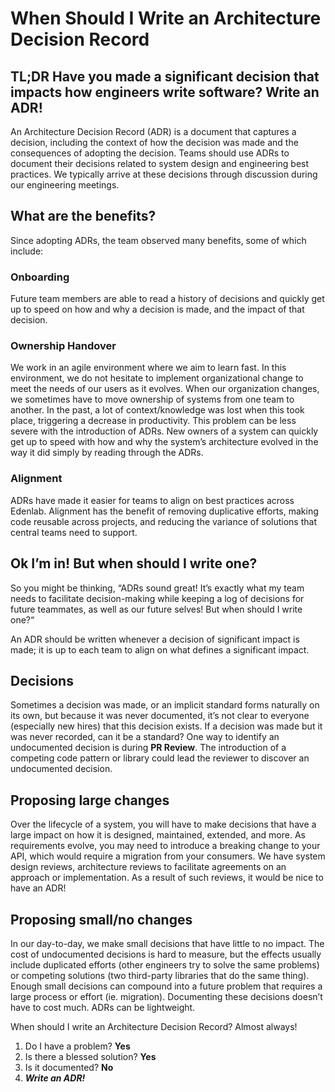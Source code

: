 # When Should I Write an Architecture Decision Record

## TL;DR Have you made a significant decision that impacts how engineers write software? Write an ADR!
An Architecture Decision Record (ADR) is a document that captures a decision, including the context of how the decision was made and the consequences of adopting the decision. Teams should use ADRs to document their decisions related to system design and engineering best practices. We typically arrive at these decisions through discussion during our engineering meetings.

## What are the benefits?
Since adopting ADRs, the team observed many benefits, some of which include:

### Onboarding
Future team members are able to read a history of decisions and quickly get up to speed on how and why a decision is made, and the impact of that decision.

### Ownership Handover
We work in an agile environment where we aim to learn fast. In this environment, we do not hesitate to implement organizational change to meet the needs of our users as it evolves. When our organization changes, we sometimes have to move ownership of systems from one team to another. In the past, a lot of context/knowledge was lost when this took place, triggering a decrease in productivity. This problem can be less severe with the introduction of ADRs. New owners of a system can quickly get up to speed with how and why the system’s architecture evolved in the way it did simply by reading through the ADRs.

### Alignment
ADRs have made it easier for teams to align on best practices across Edenlab. Alignment has the benefit of removing duplicative efforts, making code reusable across projects, and reducing the variance of solutions that central teams need to support.

## Ok I’m in! But when should I write one?
So you might be thinking, “ADRs sound great! It’s exactly what my team needs to facilitate decision-making while keeping a log of decisions for future teammates, as well as our future selves! But when should I write one?“

An ADR should be written whenever a decision of significant impact is made; it is up to each team to align on what defines a significant impact.

## Decisions
Sometimes a decision was made, or an implicit standard forms naturally on its own, but because it was never documented, it’s not clear to everyone (especially new hires) that this decision exists. If a decision was made but it was never recorded, can it be a standard? One way to identify an undocumented decision is during **PR Review**. The introduction of a competing code pattern or library could lead the reviewer to discover an undocumented decision.

## Proposing large changes
Over the lifecycle of a system, you will have to make decisions that have a large impact on how it is designed, maintained, extended, and more. As requirements evolve, you may need to introduce a breaking change to your API, which would require a migration from your consumers. We have system design reviews, architecture reviews to facilitate agreements on an approach or implementation. As a result of such reviews, it would be nice to have an ADR!

## Proposing small/no changes
In our day-to-day, we make small decisions that have little to no impact. The cost of undocumented decisions is hard to measure, but the effects usually include duplicated efforts (other engineers try to solve the same problems) or competing solutions (two third-party libraries that do the same thing). Enough small decisions can compound into a future problem that requires a large process or effort (ie. migration). Documenting these decisions doesn’t have to cost much. ADRs can be lightweight.

When should I write an Architecture Decision Record? Almost always!

1. Do I have a problem? **Yes**
2. Is there a blessed solution? **Yes**
3. Is it documented? **No**
4. **_Write an ADR!_**
